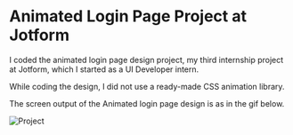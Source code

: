 
#  Animated Login Page Project at Jotform

I coded the animated login page design project, my third internship project at Jotform, which I started as a UI Developer intern.

While coding the design, I did not use a ready-made CSS animation library.

The screen output of the Animated login page design is as in the gif below.

![Project](https://github.com/yasinakbulut25/Animated-Login-Page/blob/main/img/project.gif?raw=true)
